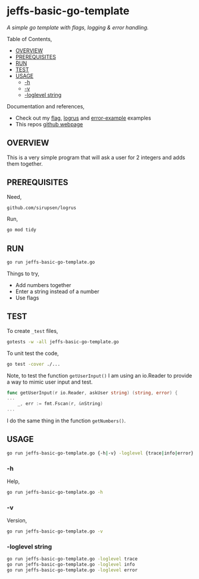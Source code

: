 # jeffs-basic-go-template

_A simple go template with flags, logging & error handling._

Table of Contents,

* [OVERVIEW](https://github.com/JeffDeCola/my-go-examples/tree/master/common-go/my-generic-go-template/jeffs-basic-go-template#overview)
* [PREREQUISITES](https://github.com/JeffDeCola/my-go-examples/tree/master/common-go/my-generic-go-template/jeffs-basic-go-template#prerequisites)
* [RUN](https://github.com/JeffDeCola/my-go-examples/tree/master/common-go/my-generic-go-template/jeffs-basic-go-template#run)
* [TEST](https://github.com/JeffDeCola/my-go-examples/tree/master/common-go/my-generic-go-template/jeffs-basic-go-template#test)
* [USAGE](https://github.com/JeffDeCola/my-go-examples/tree/master/common-go/my-generic-go-template/jeffs-basic-go-template#usage)
  * [-h](https://github.com/JeffDeCola/my-go-examples/tree/master/common-go/my-generic-go-template/jeffs-basic-go-template#-h)
  * [-v](https://github.com/JeffDeCola/my-go-examples/tree/master/common-go/my-generic-go-template/jeffs-basic-go-template#-v)
  * [-loglevel string](https://github.com/JeffDeCola/my-go-examples/tree/master/common-go/my-generic-go-template/jeffs-basic-go-template#-loglevel-string)
  
Documentation and references,

* Check out my
  [flag](https://github.com/JeffDeCola/my-go-examples/tree/master/common-go/flags/flag),
  [logrus](https://github.com/JeffDeCola/my-go-examples/tree/master/common-go/logging/logrus)
  and
  [error-example](https://github.com/JeffDeCola/my-go-examples/tree/master/common-go/error-reporting/error-example)
  examples
* This repos [github webpage](https://jeffdecola.github.io/my-go-examples/)

## OVERVIEW

This is a very simple program that will ask a user for 2 integers
and adds them together.

## PREREQUISITES

Need,

```txt
github.com/sirupsen/logrus
```

Run,

```bash
go mod tidy
```

## RUN

```bash
go run jeffs-basic-go-template.go
```

Things to try,

* Add numbers together
* Enter a string instead of a number
* Use flags

## TEST

To create `_test` files,

```bash
gotests -w -all jeffs-basic-go-template.go
```

To unit test the code,

```bash
go test -cover ./...
```

Note, to test the function `getUserInput()` I am using an io.Reader to provide
a way to mimic user input and test.

```go
func getUserInput(r io.Reader, askUser string) (string, error) {
...
    _, err := fmt.Fscan(r, &nString)
...
```

I do the same thing in the function `getNumbers()`.

## USAGE

```bash
go run jeffs-basic-go-template.go {-h|-v} -loglevel {trace|info|error}
```

### -h

Help,

```bash
go run jeffs-basic-go-template.go -h
```

### -v

Version,

```bash
go run jeffs-basic-go-template.go -v
```

### -loglevel string

```bash
go run jeffs-basic-go-template.go -loglevel trace
go run jeffs-basic-go-template.go -loglevel info
go run jeffs-basic-go-template.go -loglevel error
```
